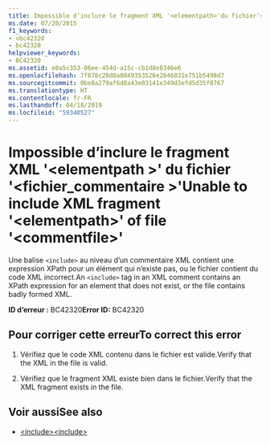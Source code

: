 ```yaml
---
title: Impossible d’inclure le fragment XML '<elementpath>'du fichier'<commentfile>'
ms.date: 07/20/2015
f1_keywords:
- vbc42320
- bc42320
helpviewer_keywords:
- BC42320
ms.assetid: e8a5c353-86ee-454d-a15c-cb1d8e8346e6
ms.openlocfilehash: 7f878c28d0a8049353526e2846031e751b5498d7
ms.sourcegitcommit: 0be8a279af6d8a43e03141e349d3efd5d35f8767
ms.translationtype: HT
ms.contentlocale: fr-FR
ms.lasthandoff: 04/18/2019
ms.locfileid: "59340527"
---
```

# <a name="unable-to-include-xml-fragment-elementpath-of-file-commentfile"></a><span data-ttu-id="357c7-102">Impossible d’inclure le fragment XML '\<elementpath >' du fichier '\<fichier_commentaire >'</span><span class="sxs-lookup"><span data-stu-id="357c7-102">Unable to include XML fragment '\<elementpath>' of file '\<commentfile>'</span></span>
<span data-ttu-id="357c7-103">Une balise `<include>` au niveau d’un commentaire XML contient une expression XPath pour un élément qui n’existe pas, ou le fichier contient du code XML incorrect.</span><span class="sxs-lookup"><span data-stu-id="357c7-103">An `<include>` tag in an XML comment contains an XPath expression for an element that does not exist, or the file contains badly formed XML.</span></span>  
  
 <span data-ttu-id="357c7-104">**ID d’erreur :** BC42320</span><span class="sxs-lookup"><span data-stu-id="357c7-104">**Error ID:** BC42320</span></span>  
  
## <a name="to-correct-this-error"></a><span data-ttu-id="357c7-105">Pour corriger cette erreur</span><span class="sxs-lookup"><span data-stu-id="357c7-105">To correct this error</span></span>  
  
1. <span data-ttu-id="357c7-106">Vérifiez que le code XML contenu dans le fichier est valide.</span><span class="sxs-lookup"><span data-stu-id="357c7-106">Verify that the XML in the file is valid.</span></span>  
  
2. <span data-ttu-id="357c7-107">Vérifiez que le fragment XML existe bien dans le fichier.</span><span class="sxs-lookup"><span data-stu-id="357c7-107">Verify that the XML fragment exists in the file.</span></span>  
  
## <a name="see-also"></a><span data-ttu-id="357c7-108">Voir aussi</span><span class="sxs-lookup"><span data-stu-id="357c7-108">See also</span></span>

- [<span data-ttu-id="357c7-109">\<include></span><span class="sxs-lookup"><span data-stu-id="357c7-109">\<include></span></span>](../../visual-basic/language-reference/xmldoc/include.md)
